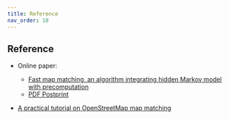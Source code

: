 ```yaml
---
title: Reference
nav_order: 10
---
```


## Reference

- Online paper:
  + [Fast map matching, an algorithm integrating hidden Markov model with precomputation](https://www.tandfonline.com/doi/abs/10.1080/13658816.2017.1400548?journalCode=tgis20)
  + [PDF Postprint](https://people.kth.se/~cyang/bib/fmm.pdf)

- [A practical tutorial on OpenStreetMap map matching](https://github.com/cyang-kth/osm_mapmatching)
